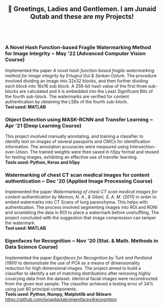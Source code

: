 ## <p align="center"> :microphone: Greetings, Ladies and Gentlemen. I am Junaid Qutab and these are my Projects!</p>
<br/>
<br/>

### A Novel Hash Function-based Fragile Watermarking Method for Image Integrity ~ May '22 (Advanced Computer Vision Course)
Implemented the paper *A novel hash function based fragile watermarking method for image integrity by Ertugrul Gul & Serkan Ozturk*. The procedure involved dividing an image into 32x32 blocks, and then further dividing each block into 16x16 sub block. A 256-bit hash value of the first three sub-blocks are calculated and it is embedded into the Least Significant Bits of the fourth sub-block. The watermarks are verified for content authentication by obtaining the LSBs of the fourth sub-block. <br/>
**Tool used: MATLAB**

### Object Detection using MASK-RCNN and Transfer Learning ~ Apr '21 (Deep Learning Course)
This project involved manually annotating, and training a classifier to identify text on images of several passports and CNICs for identification information. The annotation accuracies were measured using Intersection-over-Union. The trained weights were then saved in h5py format and reused for testing images, exhibiting an effective use of transfer learning.<br/>
**Tools used: Python, Keras and h5py**

### Watermarking of chest CT scan medical images for content authentication ~ Dec '20 (Applied Image Processing Course)
Implemented the paper *Watermarking of chest CT scan medical images for content authentication by Memon, N. A., & Gilani, S. A. M. (2011)* in order to embed watermarks into CT Scans of lung parenchyma. This helps with authentication. The process involved segmenting images into ROI and RONI and scrambling the data in ROI to place a watermark before unshuffling, The project concluded with the suggestion that image compression can tamper the watermark.<br/>
**Tool used: MATLAB**

### Eigenfaces for Recognition ~ Nov '20 (Stat. & Math. Methods in Data Science Course)
Implemented the paper *Eigenfaces for Recognition by Turk and Pentland (1991)* to demonstrate the use of PCA as a means of dimensionality reduction for high dimensional images. The project aimed to build a classifier to identify a set of matching distributions after removing highly covarying data from the dataset. Identical facial images were reconstructed from the given test sample. The classifier achieved a testing error of 34% using just 80 principal components.<br/>
**Tools used: Python, Numpy, Matplotlib and Sklearn**<br/>
https://github.com/junaidqutab/eigenfaces4recognition<br/>






<!--
**junaidqutab/junaidqutab** is a ✨ _special_ ✨ repository because its `README.md` (this file) appears on your GitHub profile.

Here are some ideas to get you started:

- 🔭 I’m currently working on ...
- 🌱 I’m currently learning ...
- 👯 I’m looking to collaborate on ...
- 🤔 I’m looking for help with ...
- 💬 Ask me about ...
- 📫 How to reach me: ...
- 😄 Pronouns: ...
- ⚡ Fun fact: ...
-->
